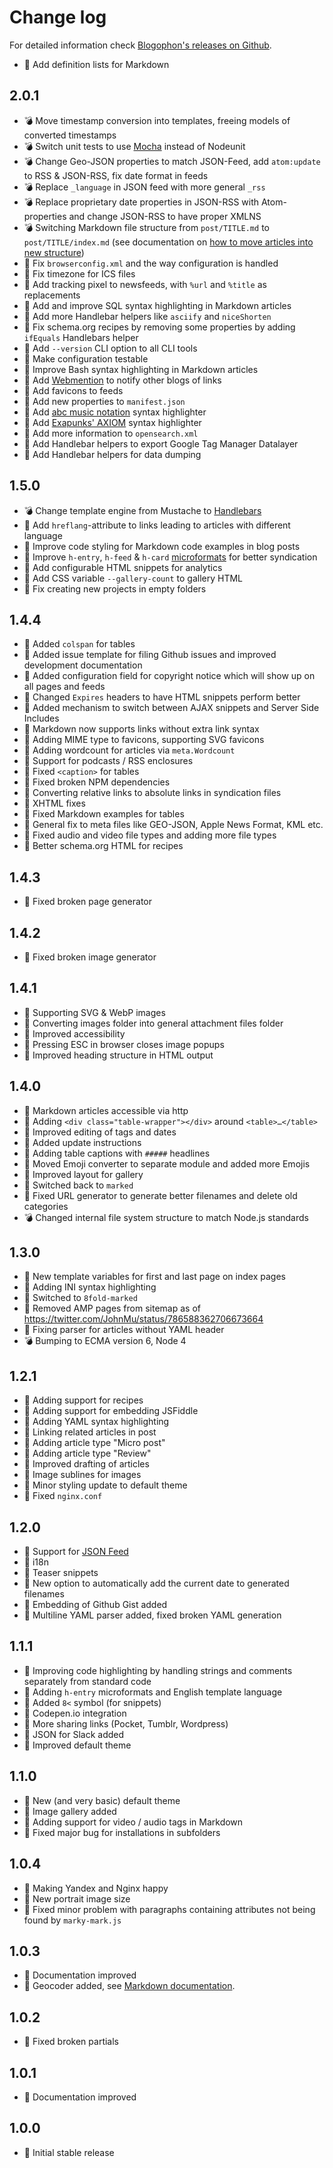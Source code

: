 Change log
==========

For detailed information check [Blogophon's releases on Github](https://github.com/fboes/blogophon/releases).

* :gift: Add definition lists for Markdown

2.0.1
-----

* :bomb: Move timestamp conversion into templates, freeing models of converted timestamps
* :bomb: Switch unit tests to use [Mocha](https://mochajs.org/) instead of Nodeunit
* :bomb: Change Geo-JSON properties to match JSON-Feed, add `atom:update` to RSS & JSON-RSS, fix date format in feeds
* :bomb: Replace `_language` in JSON feed with more general `_rss`
* :bomb: Replace proprietary date properties in JSON-RSS with Atom-properties and change JSON-RSS to have proper XMLNS
* :bomb: Switching Markdown file structure from `post/TITLE.md` to `post/TITLE/index.md` (see documentation on [how to move articles into new structure](advanced-stuff.md))
* :pill: Fix `browserconfig.xml` and the way configuration is handled
* :pill: Fix timezone for ICS files
* :gift: Add tracking pixel to newsfeeds, with `%url` and `%title` as replacements
* :gift: Add and improve SQL syntax highlighting in Markdown articles
* :gift: Add more Handlebar helpers like `asciify` and `niceShorten`
* :gift: Fix schema.org recipes by removing some properties by adding `ifEquals` Handlebars helper
* :gift: Add `--version` CLI option to all CLI tools
* :gift: Make configuration testable
* :gift: Improve Bash syntax highlighting in Markdown articles
* :gift: Add [Webmention](https://indieweb.org/Webmention) to notify other blogs of links
* :gift: Add favicons to feeds
* :gift: Add new properties to `manifest.json`
* :gift: Add [abc music notation](http://abcnotation.com/wiki/abc:standard:v2.1) syntax highlighter
* :gift: Add [Exapunks' AXIOM](http://www.zachtronics.com/exapunks/) syntax highlighter
* :gift: Add more information to `opensearch.xml`
* :gift: Add Handlebar helpers to export Google Tag Manager Datalayer
* :gift: Add Handlebar helpers for data dumping

1.5.0
-----

* :bomb: Change template engine from Mustache to [Handlebars](https://handlebarsjs.com/)
* :gift: Add `hreflang`-attribute to links leading to articles with different language
* :gift: Improve code styling for Markdown code examples in blog posts
* :gift: Improve `h-entry`, `h-feed` & `h-card` [microformats](https://indieweb.org/microformats2) for better syndication
* :gift: Add configurable HTML snippets for analytics
* :gift: Add CSS variable `--gallery-count` to gallery HTML
* :pill: Fix creating new projects in empty folders

1.4.4
-----

* :gift: Added `colspan` for tables
* :gift: Added issue template for filing Github issues and improved development documentation
* :gift: Added configuration field for copyright notice which will show up on all pages and feeds
* :gift: Changed `Expires` headers to have HTML snippets perform better
* :gift: Added mechanism to switch between AJAX snippets and Server Side Includes
* :gift: Markdown now supports links without extra link syntax
* :gift: Adding MIME type to favicons, supporting SVG favicons
* :gift: Adding wordcount for articles via `meta.Wordcount`
* :gift: Support for podcasts / RSS enclosures
* :pill: Fixed `<caption>` for tables
* :pill: Fixed broken NPM dependencies
* :pill: Converting relative links to absolute links in syndication files
* :pill: XHTML fixes
* :pill: Fixed Markdown examples for tables
* :pill: General fix to meta files like GEO-JSON, Apple News Format, KML etc.
* :pill: Fixed audio and video file types and adding more file types
* :pill: Better schema.org HTML for recipes

1.4.3
-----

* :pill: Fixed broken page generator

1.4.2
-----

* :pill: Fixed broken image generator

1.4.1
-----

* :gift: Supporting SVG & WebP images
* :gift: Converting images folder into general attachment files folder
* :gift: Improved accessibility
* :gift: Pressing ESC in browser closes image popups
* :pill: Improved heading structure in HTML output

1.4.0
-----

* :gift: Markdown articles accessible via http
* :gift: Adding `<div class="table-wrapper"></div>` around `<table>…</table>`
* :gift: Improved editing of tags and dates
* :gift: Added update instructions
* :gift: Adding table captions with `#####` headlines
* :gift: Moved Emoji converter to separate module and added more Emojis
* :gift: Improved layout for gallery
* :pill: Switched back to `marked`
* :pill: Fixed URL generator to generate better filenames and delete old categories
* :bomb: Changed internal file system structure to match Node.js standards

1.3.0
-----

* :gift: New template variables for first and last page on index pages
* :gift: Adding INI syntax highlighting
* :pill: Switched to `8fold-marked`
* :pill: Removed AMP pages from sitemap as of https://twitter.com/JohnMu/status/786588362706673664
* :pill: Fixing parser for articles without YAML header
* :bomb: Bumping to ECMA version 6, Node 4

1.2.1
-----

* :gift: Adding support for recipes
* :gift: Adding support for embedding JSFiddle
* :gift: Adding YAML syntax highlighting
* :gift: Linking related articles in post
* :gift: Adding article type "Micro post"
* :gift: Adding article type "Review"
* :gift: Improved drafting of articles
* :gift: Image sublines for images
* :gift: Minor styling update to default theme
* :pill: Fixed `nginx.conf`

1.2.0
-----

* :gift: Support for [JSON Feed](https://jsonfeed.org/)
* :gift: i18n
* :gift: Teaser snippets
* :gift: New option to automatically add the current date to generated filenames
* :gift: Embedding of Github Gist added
* :pill: Multiline YAML parser added, fixed broken YAML generation

1.1.1
-----

* :gift: Improving code highlighting by handling strings and comments separately from standard code
* :gift: Adding `h-entry` microformats and English template language
* :gift: Added `8<` symbol (for snippets)
* :gift: Codepen.io integration
* :gift: More sharing links (Pocket, Tumblr, Wordpress)
* :gift: JSON for Slack added
* :gift: Improved default theme

1.1.0
-----

* :gift: New (and very basic) default theme
* :gift: Image gallery added
* :gift: Adding support for video / audio tags in Markdown
* :pill: Fixed major bug for installations in subfolders

1.0.4
-----

* :gift: Making Yandex and Nginx happy
* :gift: New portrait image size
* :pill: Fixed minor problem with paragraphs containing attributes not being found by `marky-mark.js`

1.0.3
-----

* :gift: Documentation improved
* :gift: Geocoder added, see [Markdown documentation](docs/markdown.md).

1.0.2
-----

* :pill: Fixed broken partials

1.0.1
-----

* :gift: Documentation improved

1.0.0
-----

* :gift: Initial stable release
